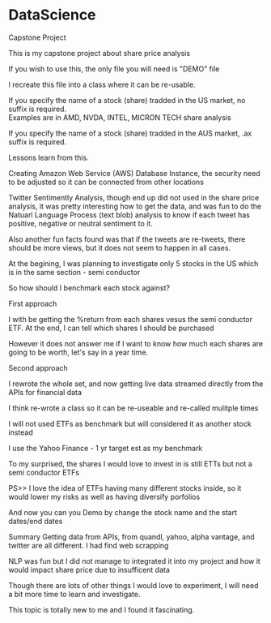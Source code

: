 # DataScience
Capstone Project

This is my capstone project about share price analysis

If you wish to use this, the only file you will need is "DEMO" file

I recreate this file into a class where it can be re-usable.

If you specify the name of a stock (share) tradded in the US market, no suffix is required.  
Examples are in AMD, NVDA, INTEL, MICRON TECH share analysis

If you specify the name of a stock (share) tradded in the AUS market, .ax suffix is required.


Lessons learn from this.

Creating Amazon Web Service (AWS) Database Instance, the security need to be adjusted so it can be connected from other locations

Twitter Sentimently Analysis, though end up did not used in the share price analysis, it was pretty interesting how to get the data, 
and was fun to do the Natuarl Language Process (text blob) analysis to know if each tweet has positive, negative or neutral sentiment to it.

Also another fun facts found was that if the tweets are re-tweets, there should be more views, but it does not seem to happen in all cases.

At the begining, I was planning to investigate only 5 stocks in the US which is in the same section - semi conductor

So how should I benchmark each stock against?  

First approach

I with be getting the %return from each shares vesus the semi conductor ETF.
At the end, I can tell which shares I should be purchased

However it does not answer me if I want to know how much each shares are going to be worth, let's say in a year time.


Second approach

I rewrote the whole set, and now getting live data streamed directly from the APIs for financial data

I think re-wrote a class so it can be re-useable and re-called mulitple times

I will not used ETFs as benchmark but will considered it as another stock instead

I use the Yahoo Finance - 1 yr target est as my benchmark

To my surprised, the shares I would love to invest in is still ETTs but not a semi conductor ETFs

PS>> I love the idea of ETFs having many different stocks inside, so it would lower my risks as well as having diversify porfolios

And now you can you Demo by change the stock name and the start dates/end dates


Summary
Getting data from APIs, from quandl, yahoo, alpha vantage, and twitter are all different.  I had find web scrapping

NLP was fun but I did not manage to integrated it into my project and how it would impact share price due to insufficent data

Though there are lots of other things I would love to experiment, I will need a bit more time to learn and investigate.

This topic is totally new to me and I found it fascinating.



